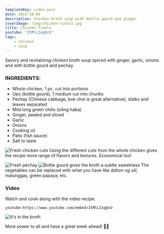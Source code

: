 ```yaml
---
templateKey: video-post
date: 2013-10-04
description: Chicken broth soup with bottle gourd and ginger
coverImage: /img/chicken-tinola.jpg
title: Chicken Tinola
youtube: "ZtMlLIxgQcU"
tags:
    - chicken
    - soup
---
```


Savory and revitalizing chicken broth soup spiced with ginger, garlic, onions and with bottle gourd and pechay.

### INGREDIENTS:
* Whole chicken, 1 pc. cut into portions
* Upo (bottle gourd), 1 medium cut into chunks
* Pechay (Chinese cabbage, bok choi is great alternative), stalks and leaves separated
* Mild long green chilis (siling haba)
* Ginger, peeled and sliced
* Garlic
* Onions
* Cooking oil
* Patis (fish sauce)
* Salt to taste

![Fresh chicken cuts](/img/fresh-chicken-cuts.jpg)
Using the different cuts from the whole chicken gives the recipe more range of flavors and textures. Economical too!

![Fresh pechay](/img/fresh-pechay.jpg)
![Bottle gourd gives the broth a sublte sweetness](/img/upo-cuts.jpg)
The vegetables can be replaced with what you have like _dahon ng sili_, malunggay, green papaya, etc.

### Video
Watch and cook-along with the video recipe.

`youtube:https://www.youtube.com/embed/ZtMlLIxgQcU`

![It's in the broth](/img/chicken-broth-pot.jpg)

More power to all and have a great week ahead! 💪🏼
